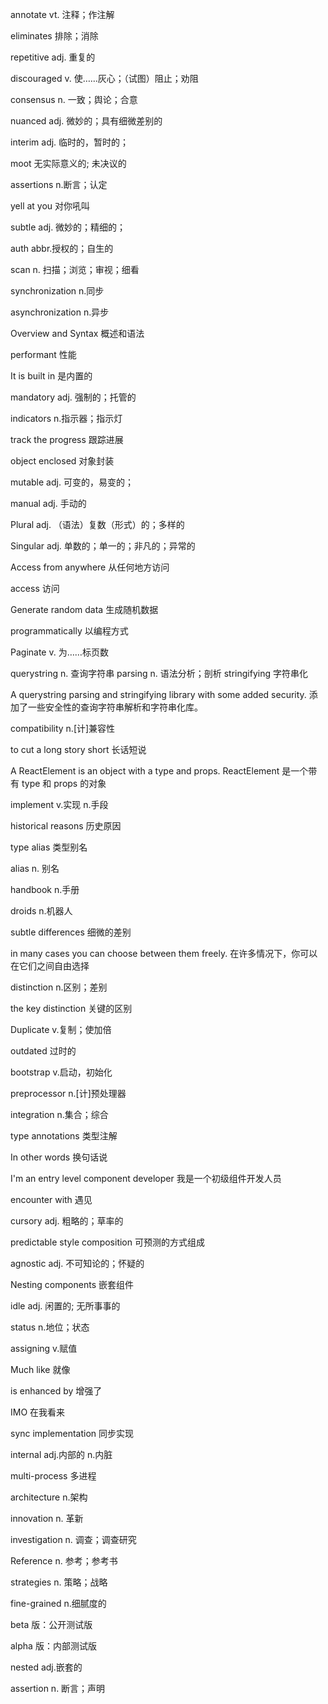 annotate vt. 注释；作注解

eliminates 排除；消除

repetitive adj. 重复的

discouraged v. 使……灰心；（试图）阻止；劝阻

consensus n. 一致；舆论；合意

nuanced adj. 微妙的；具有细微差别的

interim adj. 临时的，暂时的；

moot 无实际意义的; 未决议的

assertions n.断言；认定

yell at you 对你吼叫

subtle adj. 微妙的；精细的；

auth abbr.授权的；自生的

scan n. 扫描；浏览；审视；细看

synchronization n.同步

asynchronization n.异步

Overview and Syntax 概述和语法

performant 性能

It is built in 是内置的

mandatory adj. 强制的；托管的

indicators n.指示器；指示灯

track the progress 跟踪进展

object enclosed 对象封装

mutable adj. 可变的，易变的；

manual adj. 手动的

Plural adj. （语法）复数（形式）的；多样的

Singular adj. 单数的；单一的；非凡的；异常的

Access from anywhere 从任何地方访问

access 访问

Generate random data 生成随机数据

programmatically 以编程方式

Paginate v. 为……标页数

querystring n. 查询字符串
parsing n. 语法分析；剖析
stringifying 字符串化

A querystring parsing and stringifying library with some added security. 添加了一些安全性的查询字符串解析和字符串化库。

compatibility n.[计]兼容性

to cut a long story short 长话短说

A ReactElement is an object with a type and props. ReactElement 是一个带有 type 和 props 的对象

implement v.实现 n.手段

historical reasons 历史原因

type alias 类型别名

alias n. 别名

handbook n.手册

droids n.机器人

subtle differences 细微的差别

in many cases you can choose between them freely. 在许多情况下，你可以在它们之间自由选择

distinction n.区别；差别

the key distinction 关键的区别

Duplicate v.复制；使加倍

outdated 过时的

bootstrap v.启动，初始化

preprocessor n.[计]预处理器

integration n.集合；综合

type annotations 类型注解

In other words 换句话说

I'm an entry level component developer 我是一个初级组件开发人员

encounter with 遇见

cursory adj. 粗略的；草率的

predictable style composition 可预测的方式组成

agnostic adj. 不可知论的；怀疑的

Nesting components 嵌套组件

idle adj. 闲置的; 无所事事的

status n.地位；状态

assigning v.赋值

Much like 就像

is enhanced by 增强了

IMO 在我看来

sync implementation 同步实现

internal adj.内部的 n.内脏

multi-process 多进程

architecture n.架构

innovation n. 革新

investigation n. 调查；调查研究

Reference n. 参考；参考书

strategies n. 策略；战略

fine-grained n.细腻度的

beta 版：公开测试版

alpha 版：内部测试版

nested adj.嵌套的

assertion n. 断言；声明
